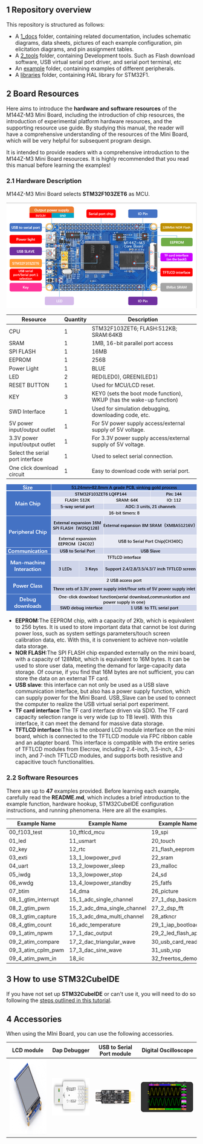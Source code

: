 ## 1 Repository overview

This repository is structured as follows:

+ A [1_docs](./1_docs) folder, containing related documentation, includes schematic diagrams, data sheets, pictures of each example configuration, pin elicitation diagrams, and pin assignment tables.
+ A [2_tools](./2_tools) folder, containing Development tools. Such as Flash download software, USB virtual serial port driver, and serial port terminal, etc
+ An [example](./examples) folder, containing examples of different peripherals.
+ A [libraries](./libraries) folder, containing HAL library for STM32F1.


## 2 Board Resources

Here aims to introduce the **hardware and software resources** of the M144Z-M3 Mini Board, including the introduction of chip resources, the introduction of experimental platform hardware resources, and the supporting resource use guide. By studying this manual, the reader will have a comprehensive understanding of the resources of the Mini Board, which will be very helpful for subsequent program design.

It is intended to provide readers with a comprehensive introduction to the M144Z-M3 Mini Board resources. It is highly recommended that you read this manual before learning the examples!

### 2.1 Hardware Description

M144Z-M3 Mini Board selects **STM32F103ZET6** as MCU.

<img src="./1_docs/3_figures/image/p1.png">


| Resource          | Quantity   | Description                                                         |
| ----------------- | ---------- | ------------------------------------------------------------------- |
| CPU               | 1          | STM32F103ZET6; FLASH:512KB; SRAM:64KB                               |
| SRAM              | 1          | 1MB, 16-bit parallel port access                                    |
| SPI FLASH         | 1          | 16MB                                                                |
| EEPROM            | 1          | 256B                                                                |
| Power Light       | 1          | BLUE                                                                |
| LED               | 2          | RED(LED0), GREEN(LED1)                                              |
| RESET BUTTON      | 1          | Used for MCU/LCD reset.                                             |
| KEY               | 3          | KEY0 (sets the boot mode function), WKUP (has the wake-up function) |
| SWD Interface     | 1          | Used for simulation debugging, downloading code, etc.               |
| 5V power input/output outlet     | 1 | For 5V power supply access/external supply of 5V voltage.     |
| 3.3V power input/output outlet   | 1 | For 3.3V power supply access/external supply of 5V voltage.   |
| Select the serial port interface | 1 | Used to select serial connection.                             |
| One click download circuit       | 1 | Easy to download code with serial port.                       |

 
<img src="./1_docs/3_figures/image/main.png">

+ **EEPROM**:The EEPROM chip, with a capacity of 2Kb, which is equivalent to 256 bytes. It is used to store important data that cannot be lost during power loss, such as system settings parameters/touch screen calibration data, etc. With this, it is convenient to achieve non-volatile data storage.
+ **NOR FLASH**:The SPI FLASH chip expanded externally on the mini board, with a capacity of 128Mbit, which is equivalent to 16M bytes. It can be used to store user data, meeting the demand for large-capacity data storage. Of course, if you find that 16M bytes are not sufficient, you can store the data on an external TF card.
+ **USB slave**: this interface can not only be used as a USB slave communication interface, but also has a power supply function, which can supply power for the Mini Board. USB_Slave can be used to connect the computer to realize the USB virtual serial port experiment.
+ **TF card interface**:The TF card interface driven via SDIO. The TF card capacity selection range is very wide (up to TB level). With this interface, it can meet the demand for massive data storage.
+ **TFTLCD interface**:This is the onboard LCD module interface on the mini board, which is connected to the TFTLCD module via FPC ribbon cable and an adapter board. This interface is compatible with the entire series of TFTLCD modules from Elecrow, including 2.4-inch, 3.5-inch, 4.3-inch, and 7-inch TFTLCD modules, and supports both resistive and capacitive touch functionalities.

### 2.2 Software Resources

There are up to **47** examples provided. Before learning each example, carefully read the **README.md**, which includes a brief introduction to the example function, hardware hookup, STM32CubeIDE configuration instructions, and running phenomena. Here are all the examples.

| Example Name                      | Example Name                      | Example Name                      |  
| --------------------------------- |  ----------------------           |  ----------------------           |
| 00_f103_test                      | 10_tftlcd_mcu                     | 19_spi                            |
| 01_led                            | 11_usmart                         | 20_touch                          | 
| 02_key                            | 12_rtc                            | 21_flash_eeprom                   |
| 03_exti                           | 13_1_lowpower_pvd                 | 22_sram                           |  
| 04_uart                           | 13_2_lowpower_sleep               | 23_malloc                         |
| 05_iwdg                           | 13_3_lowpower_stop                | 24_sd                             |
| 06_wwdg                           | 13_4_lowpower_standby             | 25_fatfs                          | 
| 07_btim                           | 14_dma                            | 26_picture                        | 
| 08_1_gtim_interrupt               | 15_1_adc_single_channel           | 27_1_dsp_basicmath                |
| 08_2_gtim_pwm                     | 15_2_adc_dma_single_channel       | 27_2_dsp_fft                      |
| 08_3_gtim_capture                 | 15_3_adc_dma_multi_channel        | 28_atkncr                         |
| 08_4_gtim_count                   | 16_adc_temperature                | 29_1_iap_bootloader               |
| 09_1_atim_npwm                    | 17_1_dac_output                   | 29_2_led_flash_app                |
| 09_2_atim_compare                 | 17_2_dac_triangular_wave          | 30_usb_card_reader                |
| 09_3_atim_cplm_pwm                | 17_3_dac_sine_wave                | 31_usb_vsp                        | 
| 09_4_atim_pwm_in                  | 18_iic                            | 32_freertos_demo                  |


## 3 How to use STM32CubeIDE
If you have not set up **STM32CubeIDE** or can't use it, you will need to do so following the [steps outlined in this tutorial](./1_docs/STM32CubeIDE_Usage_Guide.md).

## 4 Accessories
When using the MIni Board, you can use the following accessories.
 
| LCD module         | Dap Debugger   | USB to Serial Port module  | Digital Oscilloscope
| ------------------ | ----------------|---------------------------------------|------------------------------------------------ |
| <a href="https://github.com/openedv/LCD-module_2.8-inch_ATK-MD0280"><img src="./1_docs/3_figures/image/01_MD0280.png" width="250" height="200" /></a>     |    <a href="https://github.com/openedv/alientek-tools_DAP_Debugger"><img src="./1_docs/3_figures/image/Mini_HSDAP.png" width="200" height="100" /></a>     |    <a href="https://github.com/openedv/USB-to-Serial-Port-module-ATK-MO340P"><img src="./1_docs/3_figures/image/USB.png" width="280" /></a>  |  <a href="https://github.com/openedv/Digital-Oscilloscope_DS100"><img src="./1_docs/3_figures/image/digital.png" width="300" /></a>











